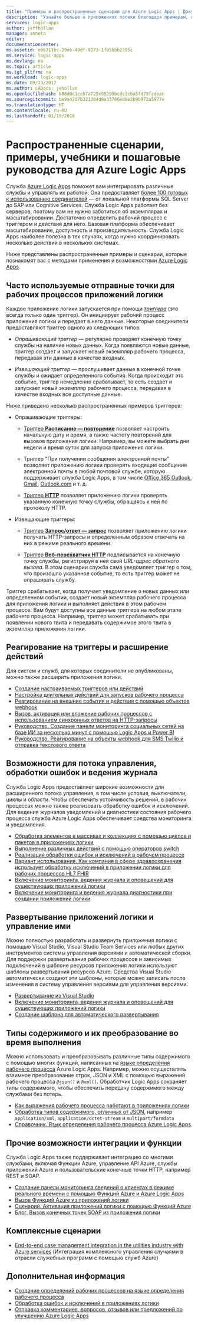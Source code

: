 ```yaml
---
title: "Примеры и распространенные сценарии для Azure Logic Apps | Документация Майкрософт"
description: "Узнайте больше о приложениях логики благодаря примерам, сценариям, учебникам и пошаговым руководствам."
services: logic-apps
author: jeffhollan
manager: anneta
editor: 
documentationcenter: 
ms.assetid: e06311bc-29eb-49df-9273-1f05bbb2395c
ms.service: logic-apps
ms.devlang: na
ms.topic: article
ms.tgt_pltfrm: na
ms.workload: logic-apps
ms.date: 09/13/2017
ms.author: LADocs; jehollan
ms.openlocfilehash: b88d0c1ccb7a729c95299bcdc3cba5fd73fcdeac
ms.sourcegitcommit: be9a42d7b321304d9a33786ed8e2b9b972a5977e
ms.translationtype: HT
ms.contentlocale: ru-RU
ms.lasthandoff: 01/19/2018
---
```

# <a name="common-scenarios-examples-tutorials-and-walkthroughs-for-azure-logic-apps"></a>Распространенные сценарии, примеры, учебники и пошаговые руководства для Azure Logic Apps

Служба [Azure Logic Apps](../logic-apps/logic-apps-overview.md) поможет вам интегрировать различные службы и управлять их работой. Она предоставляет [более 100 готовых к использованию соединителей](../connectors/apis-list.md) — от локальной платформы SQL Server до SAP или Cognitive Services. Служба Logic Apps работает без серверов, поэтому вам не нужно заботиться об экземплярах и масштабировании. Достаточно определить рабочий процесс с триггером и действия для него. Базовая платформа обеспечивает масштабирование, доступность и производительность. Служба Logic Apps наиболее полезна в тех случаях, когда нужно координировать несколько действий в нескольких системах.

Ниже представлены распространенные примеры и сценарии, которые познакомят вас с методами применения и возможностями [Azure Logic Apps](../logic-apps/logic-apps-overview.md).

## <a name="popular-starting-points-for-logic-app-workflows"></a>Часто используемые отправные точки для рабочих процессов приложений логики

Каждое приложение логики запускается при помощи [*триггера*](../logic-apps/logic-apps-overview.md#logic-app-concepts) (это всегда только один триггер). Он инициирует рабочий процесс приложения логики и передает в него данные. Некоторые соединители предоставляют триггер одного из следующих типов:

* *Опрашивающий триггер* — регулярно проверяет конечную точку службы на наличие новых данных. Когда появляются новые данные, триггер создает и запускает новый экземпляр рабочего процесса, передавая эти данные в качестве входных.

* *Извещающий триггер* — прослушивает данные в конечной точке службы и ожидает определенного события. Когда происходит это событие, триггер немедленно срабатывает, то есть создает и запускает новый экземпляр рабочего процесса, передавая в качестве входных все доступные данные.

Ниже приведено несколько распространенных примеров триггеров:

* Опрашивающие триггеры: 

  * [Триггер **Расписание — повторение**](../connectors/connectors-native-recurrence.md) позволяет настроить начальную дату и время, а также частоту повторений для вызовов приложения логики. 
  Например, вы можете выбрать дни недели и время суток для запуска приложения логики.

  * Триггер "При получении сообщения электронной почты" позволяет приложению логики проверять входящие сообщения электронной почты в любой почтовой службе, которую поддерживает служба Logic Apps, в том числе [Office 365 Outlook](../connectors/connectors-create-api-office365-outlook.md), [Gmail](https://docs.microsoft.com/connectors/gmail/), [Outlook.com](https://docs.microsoft.com/connectors/outlook/) и т. д.

  * [Триггер **HTTP**](../connectors/connectors-native-http.md) позволяет приложению логики проверять указанную конечную точку службы, обращаясь к ней по протоколу HTTP.
  
* Извещающие триггеры:

  * [Триггер **Запрос/ответ — запрос**](../connectors/connectors-native-reqres.md) позволяет приложению логики получать HTTP-запросы и определенным образом отвечать на них в режиме реального времени.

  * [Триггер **Веб-перехватчик HTTP**](../connectors/connectors-native-webhook.md) подписывается на конечную точку службы, регистрируя в ней свой *URL-адрес обратного вызова*. 
  В этом сценарии служба сама уведомляет триггер о том, что произошло указанное событие, то есть триггер может не опрашивать службу.

Триггер срабатывает, когда получает уведомление о новых данных или определенном событии, создает новый экземпляр рабочего процесса для приложения логики и выполняет действия в этом рабочем процессе. Вам будут доступны все данные триггера на любом этапе рабочего процесса. Например, триггер может срабатывать при появлении нового твита и передавать содержимое этого твита в экземпляр приложения логики. 

## <a name="respond-to-triggers-and-extend-actions"></a>Реагирование на триггеры и расширение действий

Для систем и служб, для которых соединители не опубликованы, можно также расширить приложения логики.

* [Создание настраиваемых триггеров или действий](../logic-apps/logic-apps-create-api-app.md)
* [Настройка длительных действий для запусков рабочего процесса](../logic-apps/logic-apps-create-api-app.md)
* [Реагирование на внешние события и действия с помощью объектов webhook](../logic-apps/logic-apps-create-api-app.md)
* [Вызов, активация или вложение рабочих процессов с использованием синхронных ответов на HTTP-запросы](../logic-apps/logic-apps-http-endpoint.md)
* [Руководство. Создание панели мониторинга социальных сетей на базе ИИ за несколько минут с помощью Logic Apps и Power BI](http://aka.ms/logicappsdemo)
* [Руководство. Реагирование на объекты webhook для SMS Twilio и отправка текстового ответа](https://channel9.msdn.com/Blogs/Windows-Azure/Azure-Logic-Apps-Walkthrough-Webhook-Functions-and-an-SMS-Bot)

## <a name="control-flow-error-handling-and-logging-capabilities"></a>Возможности для потока управления, обработки ошибок и ведения журнала

Служба Logic Apps предоставляет широкие возможности для расширенного потока управления, в том числе условия, выключатели, циклы и области. Чтобы обеспечить устойчивость решений, в рабочих процессах можно также реализовать обработку ошибок и исключений. Для ведения журналов уведомлений и диагностики состояния рабочего процесса служба Azure Logic Apps обеспечивает средства мониторинга и уведомления.

* [Обработка элементов в массивах и коллекциях с помощью циклов и пакетов в приложениях логики](../logic-apps/logic-apps-loops-and-scopes.md)
* [Выполнение различных действий с помощью операторов switch](../logic-apps/logic-apps-switch-case.md)
* [Реализация обработки ошибок и исключений в рабочем процессе](../logic-apps/logic-apps-exception-handling.md)
* [Вариант использования. Как компания в сфере здравоохранения использует обработку исключений в приложении логики для рабочих процессов HL7 FHIR](../logic-apps/logic-apps-scenario-error-and-exception-handling.md)
* [Включение мониторинга, ведения журнала и оповещений для существующих приложений логики](../logic-apps/logic-apps-monitor-your-logic-apps.md)
* [Включение мониторинга и ведения журнала диагностики при создании приложений логики](../logic-apps/logic-apps-monitor-your-logic-apps-oms.md)

## <a name="deploy-and-manage-logic-apps"></a>Развертывание приложений логики и управление ими

Можно полностью разработать и развернуть приложения логики с помощью Visual Studio, Visual Studio Team Services или любых других инструментов системы управления версиями и автоматической сборки. Для поддержки развертывания рабочих процессов и зависимых подключений в шаблоне ресурсов приложения логики используют шаблоны развертывания ресурсов Azure. Средства Visual Studio автоматически создают эти шаблоны, которые можно записать после изменения в систему управления версиями для управления версиями.

* [Развертывание из Visual Studio](../logic-apps/logic-apps-deploy-from-vs.md)
* [Включение мониторинга, ведения журнала и оповещений для существующих приложений логики](../logic-apps/logic-apps-monitor-your-logic-apps.md)
* [Создание шаблона для автоматического развертывания](../logic-apps/logic-apps-create-deploy-template.md)

## <a name="content-types-conversions-and-transformations-within-a-run"></a>Типы содержимого и их преобразование во время выполнения

Можно использовать и преобразовывать различные типы содержимого с помощью многих функций, написанных на [языке определения рабочего процесса](http://aka.ms/logicappsdocs) Azure Logic Apps. Например, можно осуществлять взаимное преобразование строк, JSON и XML с помощью выражений рабочего процесса `@json()` и `@xml()`. Обработчик Logic Apps сохраняет типы содержимого, чтобы обеспечить передачу содержимого между службами без потерь.

* [Как выражения рабочего процесса работают в приложениях логики](../logic-apps/logic-apps-author-definitions.md)
* [Обработка типов содержимого, отличных от JSON](../logic-apps/logic-apps-content-type.md), например `application/xml`, `application/octet-stream` и `multipart/formdata`
* [Справочник. Язык определения рабочего процесса Azure Logic Apps](http://aka.ms/logicappsdocs)

## <a name="other-integrations-and-capabilities"></a>Прочие возможности интеграции и функции

Служба Logic Apps также поддерживает интеграцию со многими службами, включая Функции Azure, управление API Azure, службы приложений Azure и пользовательские конечные точки HTTP, например REST и SOAP.

* [Создание панели мониторинга сведений о клиентах в режиме реального времени с помощью Функций Azure и Azure Logic Apps](../logic-apps/logic-apps-scenario-social-serverless.md)
* [Вызов Функций Azure из приложений логики](../logic-apps/logic-apps-azure-functions.md)
* [Сценарий. Активация приложений логики с помощью Функций Azure](../logic-apps/logic-apps-scenario-function-sb-trigger.md)
* [Блог. Вызов конечных точек SOAP из приложения логики](https://blogs.msdn.microsoft.com/logicapps/2016/04/07/using-soap-services-with-logic-apps/)

## <a name="end-to-end-scenarios"></a>Комплексные сценарии

* [End-to-end case management integration in the utilities industry with Azure services](https://aka.ms/enterprise-integration-e2e-case-management-utilities-logic-apps) (Интеграция комплексного управления случаями в отрасли служебных программ с помощью служб Azure)

## <a name="next-steps"></a>Дополнительная информация

* [Создание определений рабочих процессов на языке определения рабочего процесса](../logic-apps/logic-apps-author-definitions.md)
* [Обработка ошибок и исключений в приложениях логики](../logic-apps/logic-apps-exception-handling.md)
* [Отправка комментариев, вопросов, отзывов или предложений по улучшению Azure Logic Apps](https://feedback.azure.com/forums/287593-logic-apps)